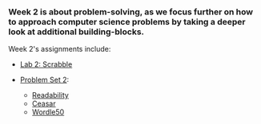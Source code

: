 ### Week 2 is about problem-solving, as we focus further on how to approach computer science problems by taking a deeper look at additional building-blocks.

Week 2's assignments include:
* [Lab 2: Scrabble](https://cs50.harvard.edu/x/2023/labs/2/)

* [Problem Set 2](https://cs50.harvard.edu/x/2023/psets/2/):
  - [Readability](https://cs50.harvard.edu/x/2023/psets/2/readability/)
  - [Ceasar](https://cs50.harvard.edu/x/2023/psets/2/caesar/)
  - [Wordle50](https://cs50.harvard.edu/x/2023/psets/2/wordle50/)
